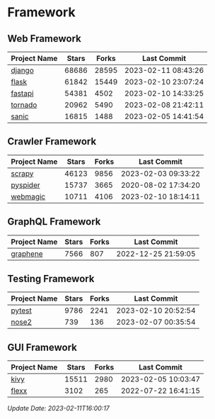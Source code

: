 # Framework

## Web Framework
| Project Name | Stars | Forks | Last Commit |
| ------------ | ----- | ----- | ----------- |
| [django](https://github.com/django/django) | 68686 | 28595 | 2023-02-11 08:43:26 |
| [flask](https://github.com/pallets/flask) | 61842 | 15449 | 2023-02-10 23:07:24 |
| [fastapi](https://github.com/tiangolo/fastapi) | 54381 | 4502 | 2023-02-10 14:33:25 |
| [tornado](https://github.com/tornadoweb/tornado) | 20962 | 5490 | 2023-02-08 21:42:11 |
| [sanic](https://github.com/sanic-org/sanic) | 16815 | 1488 | 2023-02-05 14:41:54 |

## Crawler Framework
| Project Name | Stars | Forks | Last Commit |
| ------------ | ----- | ----- | ----------- |
| [scrapy](https://github.com/scrapy/scrapy) | 46123 | 9856 | 2023-02-03 09:33:22 |
| [pyspider](https://github.com/binux/pyspider) | 15737 | 3665 | 2020-08-02 17:34:20 |
| [webmagic](https://github.com/code4craft/webmagic) | 10711 | 4106 | 2023-02-10 18:14:11 |

## GraphQL Framework
| Project Name | Stars | Forks | Last Commit |
| ------------ | ----- | ----- | ----------- |
| [graphene](https://github.com/graphql-python/graphene) | 7566 | 807 | 2022-12-25 21:59:05 |

## Testing Framework
| Project Name | Stars | Forks | Last Commit |
| ------------ | ----- | ----- | ----------- |
| [pytest](https://github.com/pytest-dev/pytest) | 9786 | 2241 | 2023-02-10 20:52:54 |
| [nose2](https://github.com/nose-devs/nose2) | 739 | 136 | 2023-02-07 00:35:54 |

## GUI Framework
| Project Name | Stars | Forks | Last Commit |
| ------------ | ----- | ----- | ----------- |
| [kivy](https://github.com/kivy/kivy) | 15511 | 2980 | 2023-02-05 10:03:47 |
| [flexx](https://github.com/flexxui/flexx) | 3102 | 265 | 2022-07-22 16:41:15 |

*Update Date: 2023-02-11T16:00:17*